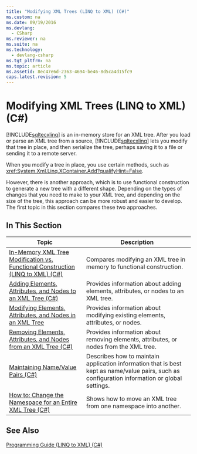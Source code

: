 ```yaml
---
title: "Modifying XML Trees (LINQ to XML) (C#)"
ms.custom: na
ms.date: 09/19/2016
ms.devlang: 
  - CSharp
ms.reviewer: na
ms.suite: na
ms.technology: 
  - devlang-csharp
ms.tgt_pltfrm: na
ms.topic: article
ms.assetid: 8ec47e6d-2363-4694-be46-8d5ca4d15fc9
caps.latest.revision: 5
---
```

# Modifying XML Trees (LINQ to XML) (C#)
[!INCLUDE[sqltecxlinq](../vs140/includes/sqltecxlinq_md.md)] is an in-memory store for an XML tree. After you load or parse an XML tree from a source, [!INCLUDE[sqltecxlinq](../vs140/includes/sqltecxlinq_md.md)] lets you modify that tree in place, and then serialize the tree, perhaps saving it to a file or sending it to a remote server.  
  
 When you modify a tree in place, you use certain methods, such as <xref:System.Xml.Linq.XContainer.Add?qualifyHint=False>.  
  
 However, there is another approach, which is to use functional construction to generate a new tree with a different shape. Depending on the types of changes that you need to make to your XML tree, and depending on the size of the tree, this approach can be more robust and easier to develop. The first topic in this section compares these two approaches.  
  
## In This Section  
  
|Topic|Description|  
|-----------|-----------------|  
|[In-Memory XML Tree Modification vs. Functional Construction (LINQ to XML) (C#)](../Topic/In-Memory%20XML%20Tree%20Modification%20vs.%20Functional%20Construction%20\(LINQ%20to%20XML\)%20\(C%23\).md)|Compares modifying an XML tree in memory to functional construction.|  
|[Adding Elements, Attributes, and Nodes to an XML Tree (C#)](../Topic/Adding%20Elements,%20Attributes,%20and%20Nodes%20to%20an%20XML%20Tree%20\(C%23\).md)|Provides information about adding elements, attributes, or nodes to an XML tree.|  
|[Modifying Elements, Attributes, and Nodes in an XML Tree](../Topic/Modifying%20Elements,%20Attributes,%20and%20Nodes%20in%20an%20XML%20Tree3.md)|Provides information about modifying existing elements, attributes, or nodes.|  
|[Removing Elements, Attributes, and Nodes from an XML Tree (C#)](../vs140/Removing-Elements--Attributes--and-Nodes-from-an-XML-Tree--C#-.md)|Provides information about removing elements, attributes, or nodes from the XML tree.|  
|[Maintaining Name/Value Pairs (C#)](../vs140/Maintaining-Name-Value-Pairs--C#-.md)|Describes how to maintain application information that is best kept as name/value pairs, such as configuration information or global settings.|  
|[How to: Change the Namespace for an Entire XML Tree (C#)](../Topic/How%20to:%20Change%20the%20Namespace%20for%20an%20Entire%20XML%20Tree%20\(C%23\).md)|Shows how to move an XML tree from one namespace into another.|  
  
## See Also  
 [Programming Guide (LINQ to XML) (C#)](../Topic/Programming%20Guide%20\(LINQ%20to%20XML\)%20\(C%23\).md)
